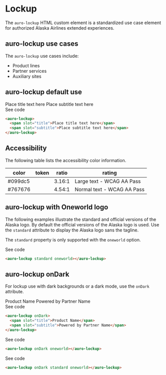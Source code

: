 <!--
The index.md file is a compiled document. No edits should be made directly to this file.
README.md is created by running `npm run build:docs`.
This file is generated based on a template fetched from `./docs/partials/index.md`
-->

# Lockup

<!-- AURO-GENERATED-CONTENT:START (FILE:src=./description.md) -->
<!-- The below content is automatically added from ./description.md -->
The `auro-lockup` HTML custom element is a standardized use case element for authorized Alaska Airlines extended experiences.
<!-- AURO-GENERATED-CONTENT:END -->

## auro-lockup use cases

<!-- AURO-GENERATED-CONTENT:START (FILE:src=./useCases.md) -->
<!-- The below content is automatically added from ./useCases.md -->
The `auro-lockup` use cases include:

* Product lines
* Partner services
* Auxiliary sites
<!-- AURO-GENERATED-CONTENT:END -->

## auro-lockup default use

<div class="exampleWrapper">
  <!-- AURO-GENERATED-CONTENT:START (FILE:src=./../../apiExamples/basic.html) -->
  <!-- The below content is automatically added from ./../../apiExamples/basic.html -->
  <auro-lockup>
    <span slot="title">Place title text here</span>
    <span slot="subtitle">Place subtitle text here</span>
  </auro-lockup>
  <!-- AURO-GENERATED-CONTENT:END -->
</div>
<auro-accordion alignRight>
  <span slot="trigger">See code</span>
<!-- AURO-GENERATED-CONTENT:START (CODE:src=./../../apiExamples/basic.html) -->
<!-- The below code snippet is automatically added from ./../../apiExamples/basic.html -->

```html
<auro-lockup>
  <span slot="title">Place title text here</span>
  <span slot="subtitle">Place subtitle text here</span>
</auro-lockup>
```
<!-- AURO-GENERATED-CONTENT:END -->
</auro-accordion>

## Accessibility

The following table lists the accessibility color information.

| color | token | ratio | rating |
|---|---|---|---|
| #099dc5 | | 3.16:1 | Large text - WCAG AA Pass |
| #767676 | | 4.54:1 | Normal text - WCAG AA Pass |

## auro-lockup with Oneworld logo

The following examples illustrate the standard and official versions of the Alaska logo. By default the official versions of the Alaska logo is used. Use the `standard` attribute to display the Alaska logo sans the tagline.

The `standard` property is only supported with the `oneworld` option.

<div class="exampleWrapper">
  <!-- AURO-GENERATED-CONTENT:START (FILE:src=./../../apiExamples/oneWorldStandard.html) -->
  <!-- The below content is automatically added from ./../../apiExamples/oneWorldStandard.html -->
  <auro-lockup standard oneworld></auro-lockup>
  <!-- AURO-GENERATED-CONTENT:END -->
</div>
<auro-accordion alignRight>
  <span slot="trigger">See code</span>
<!-- AURO-GENERATED-CONTENT:START (CODE:src=./../../apiExamples/oneWorldStandard.html) -->
<!-- The below code snippet is automatically added from ./../../apiExamples/oneWorldStandard.html -->

```html
<auro-lockup standard oneworld></auro-lockup>
```
<!-- AURO-GENERATED-CONTENT:END -->
</auro-accordion>

## auro-lockup onDark

For lockup use with dark backgrounds or a dark mode, use the `onDark` attribute.

<div class="exampleWrapper--ondark">
  <!-- AURO-GENERATED-CONTENT:START (FILE:src=./../../apiExamples/onDark.html) -->
  <!-- The below content is automatically added from ./../../apiExamples/onDark.html -->
  <auro-lockup onDark>
    <span slot="title">Product Name</span>
    <span slot="subtitle">Powered by Partner Name</span>
  </auro-lockup>
  <!-- AURO-GENERATED-CONTENT:END -->
</div>
<auro-accordion alignRight>
  <span slot="trigger">See code</span>
<!-- AURO-GENERATED-CONTENT:START (CODE:src=./../../apiExamples/onDark.html) -->
<!-- The below code snippet is automatically added from ./../../apiExamples/onDark.html -->

```html
<auro-lockup onDark>
  <span slot="title">Product Name</span>
  <span slot="subtitle">Powered by Partner Name</span>
</auro-lockup>
```
<!-- AURO-GENERATED-CONTENT:END -->
</auro-accordion>
<div class="exampleWrapper--ondark">
  <!-- AURO-GENERATED-CONTENT:START (FILE:src=./../../apiExamples/onDark-2.html) -->
  <!-- The below content is automatically added from ./../../apiExamples/onDark-2.html -->
  <auro-lockup onDark oneworld></auro-lockup>
  <!-- AURO-GENERATED-CONTENT:END -->
</div>
<auro-accordion alignRight>
  <span slot="trigger">See code</span>
<!-- AURO-GENERATED-CONTENT:START (CODE:src=./../../apiExamples/onDark-2.html) -->
<!-- The below code snippet is automatically added from ./../../apiExamples/onDark-2.html -->

```html
<auro-lockup onDark oneworld></auro-lockup>
```
<!-- AURO-GENERATED-CONTENT:END -->
</auro-accordion>
<div class="exampleWrapper--ondark">
  <!-- AURO-GENERATED-CONTENT:START (FILE:src=./../../apiExamples/onDark-3.html) -->
  <!-- The below content is automatically added from ./../../apiExamples/onDark-3.html -->
  <auro-lockup onDark standard oneworld></auro-lockup>
  <!-- AURO-GENERATED-CONTENT:END -->
</div>
<auro-accordion alignRight>
  <span slot="trigger">See code</span>
<!-- AURO-GENERATED-CONTENT:START (CODE:src=./../../apiExamples/onDark-3.html) -->
<!-- The below code snippet is automatically added from ./../../apiExamples/onDark-3.html -->

```html
<auro-lockup onDark standard oneworld></auro-lockup>
```
<!-- AURO-GENERATED-CONTENT:END -->
</auro-accordion>
